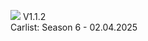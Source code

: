 [<img src="https://github.com/user-attachments/assets/f32ae56e-248a-4780-9c39-da9c1b17f73e">](https://shogun160.github.io/TCM-ZEN_DOMIZER/zendomizer_v1.1.2.html)
V1.1.2
<br>Carlist: Season 6 - 02.04.2025
